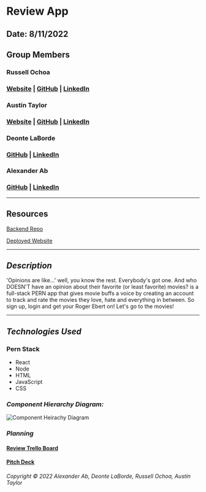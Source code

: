 # Review App

## Date: 8/11/2022

## Group Members

### Russell Ochoa

### [Website](https://www.eg15m.com/) | [GitHub](https://github.com/russellgochoa) | [LinkedIn](https://www.linkedin.com/in/russell-ochoa-7a2a9516/)

### Austin Taylor

### [Website](http://wwww.austinrt.io) | [GitHub](https://github.com/austin-rt) | [LinkedIn](https://www.linkedin.com/in/austinrt/)

### Deonte LaBorde

### [GitHub](https://github.com/deontelaborde) | [LinkedIn](https://www.linkedin.com/in/deonte-laborde/)

### Alexander Ab

### [GitHub](https://github.com/Arkeda221) | [LinkedIn](https://www.linkedin.com/in/alexander-ab-831b01182/)

---

## **Resources**

[Backend Repo](https://github.com/austin-rt/review-app-backend)

[Deployed Website]()

---

## **_Description_**

'Opinions are like...' well, you know the rest. Everybody's got one. And who DOESN'T have an opinion about their favorite (or least favorite) movies? is a full-stack PERN app that gives movie buffs a voice by creating an account to track and rate the movies they love, hate and everything in between. So sign up, login and get your Roger Ebert on! Let's go to the movies!

---

## **_Technologies Used_**

### Pern Stack

- React
- Node
- HTML
- JavaScript
- CSS

### **_Component Hierarchy Diagram:_**

![Component Heirachy Diagram](https://i.imgur.com/Jf8QefB.jpg 'Component Heirachy Diagram')

### **_Planning_**

#### [Review Trello Board](https://trello.com/b/d8YA7n90/project-3-group-project-full-stack-pern)

#### [Pitch Deck](https://docs.google.com/presentation/d/11M8HGzGrm8CSpOnwoeq4S8t1Yv0SOahvGrRx6fpsFOU/edit?usp=sharing)

###### Copyright &copy; 2022 Alexander Ab, Deonte LaBorde, Russell Ochoa, Austin Taylor
